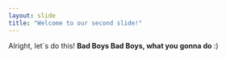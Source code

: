 ```yaml
---
layout: slide
title: "Welcome to our second slide!"
---
```

Alright, let´s do this! **Bad Boys Bad Boys, what you gonna do** :)
